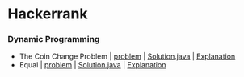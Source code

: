 # Hackerrank

### Dynamic Programming
- The Coin Change Problem | [problem](https://www.hackerrank.com/challenges/coin-change/problem) | [Solution.java](https://github.com/brocolliee/Hackerrank/blob/master/Algorithms/Dynamic%20Programming/The%20Coin%20Change%20Problem/Solution.java) | [Explanation]() 
- Equal | [problem](https://www.hackerrank.com/challenges/equal/problem) | [Solution.java](https://github.com/brocolliee/Hackerrank/blob/master/Algorithms/Dynamic%20Programming/Equal/Solution.java) | [Explanation]()
